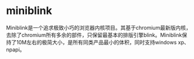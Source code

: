 # miniblink
Miniblink是一个追求极致小巧的浏览器内核项目。其基于chromium最新版内核，去除了chromium所有多余的部件，只保留最基本的排版引擎blink。Miniblink保持了10M左右的极简大小，是所有同类产品最小的体积，同时支持windows xp、npapi。
